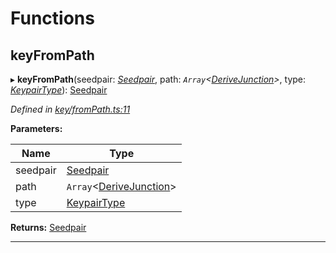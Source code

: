 

# Functions

<a id="keyfrompath"></a>

##  keyFromPath

▸ **keyFromPath**(seedpair: *[Seedpair](_types_.md#seedpair)*, path: *`Array`<[DeriveJunction](../classes/_key_derivejunction_.derivejunction.md)>*, type: *[KeypairType](_types_.md#keypairtype)*): [Seedpair](_types_.md#seedpair)

*Defined in [key/fromPath.ts:11](https://github.com/polkadot-js/common/blob/5240dbc/packages/util-crypto/src/key/fromPath.ts#L11)*

**Parameters:**

| Name | Type |
| ------ | ------ |
| seedpair | [Seedpair](_types_.md#seedpair) |
| path | `Array`<[DeriveJunction](../classes/_key_derivejunction_.derivejunction.md)> |
| type | [KeypairType](_types_.md#keypairtype) |

**Returns:** [Seedpair](_types_.md#seedpair)

___

